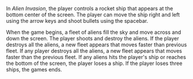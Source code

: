 In _Alien Invasion_, the player controls a rocket ship that appears at the bottom center of the screen. The player can move the ship right and left using the arrow keys and shoot bullets using the spacebar.

When the game begins, a fleet of aliens fill the sky and move across and down the screen. The player shoots and destroy the aliens. If the player destroys all the aliens, a new fleet appears that moves faster than previous fleet. If any player destroys all the aliens, a new fleet appears that moves faster than the previous fleet. If any aliens hits the player's ship or reaches the bottom of the screen, the player loses a ship. If the player loses three ships, the games ends.
